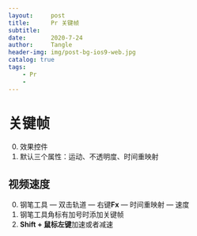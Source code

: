 ```yaml
---
layout:     post
title:      Pr 关键帧
subtitle:   
date:       2020-7-24
author:     Tangle
header-img: img/post-bg-ios9-web.jpg
catalog: true
tags:
    - Pr
    - 
---
```


# 关键帧

0. 效果控件
0. 默认三个属性：运动、不透明度、时间重映射

## 视频速度

0. 钢笔工具 — 双击轨道 — 右键**Fx** — 时间重映射 — 速度
0. 钢笔工具角标有加号时添加关键帧
0. **Shift + 鼠标左键**加速或者减速

